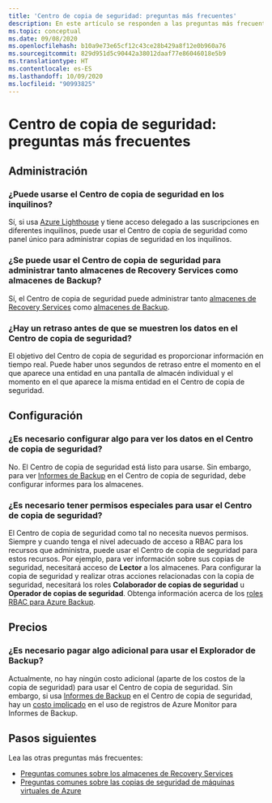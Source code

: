 ```yaml
---
title: 'Centro de copia de seguridad: preguntas más frecuentes'
description: En este artículo se responden a las preguntas más frecuentes sobre el Centro de copia de seguridad
ms.topic: conceptual
ms.date: 09/08/2020
ms.openlocfilehash: b10a9e73e65cf12c43ce28b429a8f12e0b960a76
ms.sourcegitcommit: 829d951d5c90442a38012daaf77e86046018e5b9
ms.translationtype: HT
ms.contentlocale: es-ES
ms.lasthandoff: 10/09/2020
ms.locfileid: "90993825"
---
```

# <a name="backup-center---frequently-asked-questions"></a>Centro de copia de seguridad: preguntas más frecuentes

## <a name="management"></a>Administración

### <a name="can-backup-center-be-used-across-tenants"></a>¿Puede usarse el Centro de copia de seguridad en los inquilinos?

Sí, si usa [Azure Lighthouse](https://docs.microsoft.com/azure/lighthouse/overview) y tiene acceso delegado a las suscripciones en diferentes inquilinos, puede usar el Centro de copia de seguridad como panel único para administrar copias de seguridad en los inquilinos.

### <a name="can-backup-center-be-used-to-manage-both-recovery-services-vaults-and-backup-vaults"></a>¿Se puede usar el Centro de copia de seguridad para administrar tanto almacenes de Recovery Services como almacenes de Backup?

Sí, el Centro de copia de seguridad puede administrar tanto [almacenes de Recovery Services](https://docs.microsoft.com/azure/backup/backup-azure-recovery-services-vault-overview) como [almacenes de Backup](backup-vault-overview.md).

### <a name="is-there-a-delay-before-data-surfaces-in-backup-center"></a>¿Hay un retraso antes de que se muestren los datos en el Centro de copia de seguridad?

El objetivo del Centro de copia de seguridad es proporcionar información en tiempo real. Puede haber unos segundos de retraso entre el momento en el que aparece una entidad en una pantalla de almacén individual y el momento en el que aparece la misma entidad en el Centro de copia de seguridad.

## <a name="configuration"></a>Configuración

### <a name="do-i-need-to-configure-anything-to-see-data-in-backup-center"></a>¿Es necesario configurar algo para ver los datos en el Centro de copia de seguridad?

No. El Centro de copia de seguridad está listo para usarse. Sin embargo, para ver [Informes de Backup](https://docs.microsoft.com/azure/backup/configure-reports) en el Centro de copia de seguridad, debe configurar informes para los almacenes.

### <a name="do-i-need-to-have-any-special-permissions-to-use-backup-center"></a>¿Es necesario tener permisos especiales para usar el Centro de copia de seguridad?

El Centro de copia de seguridad como tal no necesita nuevos permisos. Siempre y cuando tenga el nivel adecuado de acceso a RBAC para los recursos que administra, puede usar el Centro de copia de seguridad para estos recursos. Por ejemplo, para ver información sobre sus copias de seguridad, necesitará acceso de **Lector** a los almacenes. Para configurar la copia de seguridad y realizar otras acciones relacionadas con la copia de seguridad, necesitará los roles **Colaborador de copias de seguridad** u **Operador de copias de seguridad**. Obtenga información acerca de los [roles RBAC para Azure Backup](https://docs.microsoft.com/azure/backup/backup-rbac-rs-vault).

## <a name="pricing"></a>Precios

### <a name="do-i-need-to-pay-anything-extra-to-use-backup-explorer"></a>¿Es necesario pagar algo adicional para usar el Explorador de Backup?

Actualmente, no hay ningún costo adicional (aparte de los costos de la copia de seguridad) para usar el Centro de copia de seguridad. Sin embargo, si usa [Informes de Backup](https://docs.microsoft.com/azure/backup/configure-reports) en el Centro de copia de seguridad, hay un [costo implicado](https://azure.microsoft.com/pricing/details/monitor/) en el uso de registros de Azure Monitor para Informes de Backup.

## <a name="next-steps"></a>Pasos siguientes

Lea las otras preguntas más frecuentes:

* [Preguntas comunes sobre los almacenes de Recovery Services](https://docs.microsoft.com/azure/backup/backup-azure-backup-faq)
* [Preguntas comunes sobre las copias de seguridad de máquinas virtuales de Azure](https://docs.microsoft.com/azure/backup/backup-azure-vm-backup-faq)
